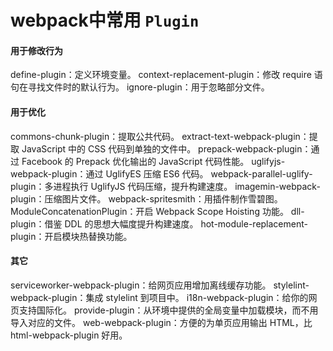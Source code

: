 # webpack中常用 `Plugin`

#### 用于修改行为
define-plugin：定义环境变量。
context-replacement-plugin：修改 require 语句在寻找文件时的默认行为。
ignore-plugin：用于忽略部分文件。

#### 用于优化
commons-chunk-plugin：提取公共代码。
extract-text-webpack-plugin：提取 JavaScript 中的 CSS 代码到单独的文件中。
prepack-webpack-plugin：通过 Facebook 的 Prepack 优化输出的 JavaScript 代码性能。
uglifyjs-webpack-plugin：通过 UglifyES 压缩 ES6 代码。
webpack-parallel-uglify-plugin：多进程执行 UglifyJS 代码压缩，提升构建速度。
imagemin-webpack-plugin：压缩图片文件。
webpack-spritesmith：用插件制作雪碧图。
ModuleConcatenationPlugin：开启 Webpack Scope Hoisting 功能。
dll-plugin：借鉴 DDL 的思想大幅度提升构建速度。
hot-module-replacement-plugin：开启模块热替换功能。

#### 其它
serviceworker-webpack-plugin：给网页应用增加离线缓存功能。
stylelint-webpack-plugin：集成 stylelint 到项目中。
i18n-webpack-plugin：给你的网页支持国际化。
provide-plugin：从环境中提供的全局变量中加载模块，而不用导入对应的文件。
web-webpack-plugin：方便的为单页应用输出 HTML，比 html-webpack-plugin 好用。
























